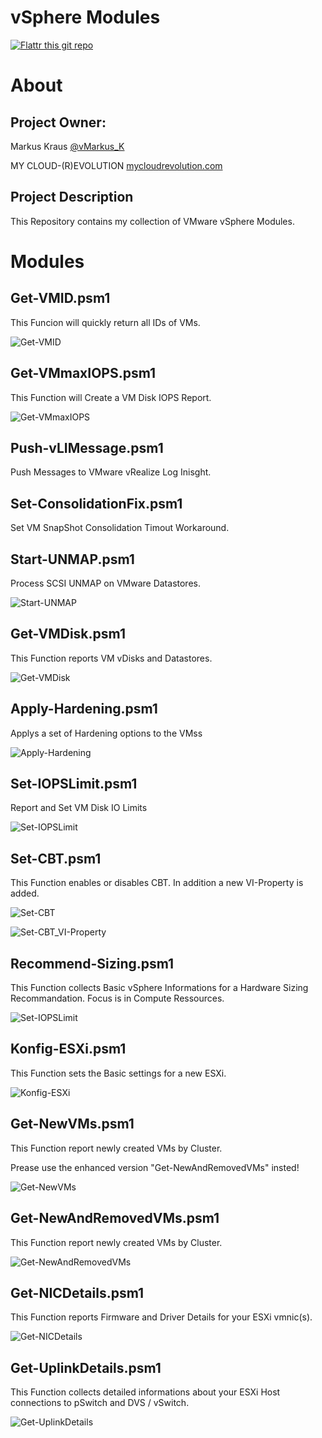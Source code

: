 vSphere Modules
===============
[![Flattr this git repo](http://api.flattr.com/button/flattr-badge-large.png)](https://flattr.com/submit/auto?user_id=vMarkus_K&url=https://github.com/mycloudrevolution/vSphere-Modules&title=vSphere-Modules&language=Powershell&tags=github&category=software)

# About

## Project Owner:

Markus Kraus [@vMarkus_K](https://twitter.com/vMarkus_K)

MY CLOUD-(R)EVOLUTION [mycloudrevolution.com](http://mycloudrevolution.com/)

## Project Description

This Repository contains my collection of VMware vSphere Modules.
# Modules

## Get-VMID.psm1

This Funcion will quickly return all IDs of VMs.

![Get-VMID](/Media/Get-VMID.png)

## Get-VMmaxIOPS.psm1

This Function will Create a VM Disk IOPS Report.

![Get-VMmaxIOPS](/Media/Get-VMmaxIOPS.png)

## Push-vLIMessage.psm1

Push Messages to VMware vRealize Log Inisght.

## Set-ConsolidationFix.psm1

Set VM SnapShot Consolidation Timout Workaround.

## Start-UNMAP.psm1

Process SCSI UNMAP on VMware Datastores.

![Start-UNMAP](/Media/Start-UNMAP.png)

## Get-VMDisk.psm1

This Function reports VM vDisks and Datastores.

![Get-VMDisk](/Media/Get-VMDisk.png)

## Apply-Hardening.psm1

Applys a set of Hardening options to the VMss

![Apply-Hardening](/Media/Apply-Hardening.png)

## Set-IOPSLimit.psm1

Report and Set VM Disk IO Limits 

![Set-IOPSLimit](/Media/Set-IOPSLimit.png)

## Set-CBT.psm1

This Function enables or disables CBT. In addition a new VI-Property is added.

![Set-CBT](/Media/Set-CBT.png)

![Set-CBT_VI-Property](/Media/Set-CBT_VI-Property.png)

## Recommend-Sizing.psm1

This Function collects Basic vSphere Informations for a Hardware Sizing Recommandation. Focus is in Compute Ressources.   

![Set-IOPSLimit](/Media/Recommend-Sizing.png)

## Konfig-ESXi.psm1

This Function sets the Basic settings for a new ESXi.   

![Konfig-ESXi](/Media/Konfig-ESXi.png)

## Get-NewVMs.psm1

This Function report newly created VMs by Cluster. 

Prease use the enhanced version "Get-NewAndRemovedVMs" insted!  

![Get-NewVMs](/Media/Get-NewVMs.png)

## Get-NewAndRemovedVMs.psm1

This Function report newly created VMs by Cluster.   

![Get-NewAndRemovedVMs](/Media/Get-NewAndRemovedVMs.png)

## Get-NICDetails.psm1

This Function reports Firmware and Driver Details for your ESXi vmnic(s).

![Get-NICDetails](/Media/Get-NICDetails.png)

## Get-UplinkDetails.psm1

This Function collects detailed informations about your ESXi Host connections to pSwitch and DVS / vSwitch.

![Get-UplinkDetails](/Media/Get-UplinkDetails.png)